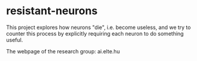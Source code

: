 # resistant-neurons
This project explores how neurons "die", i.e. become useless, and we try to counter this process by explicitly requiring each neuron to do something useful.

The webpage of the research group: ai.elte.hu
